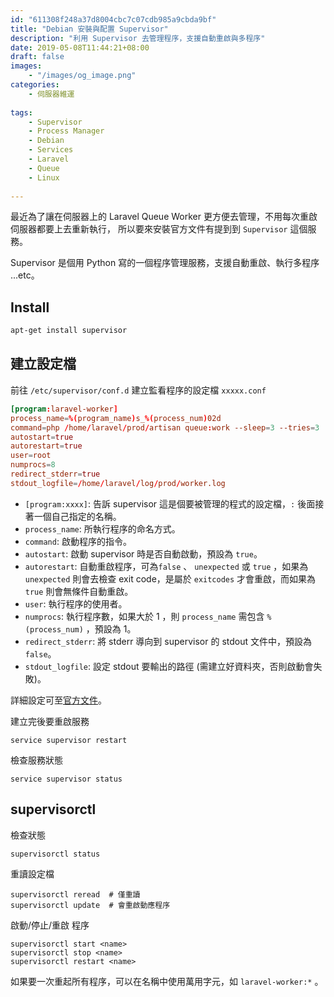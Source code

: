 ```yaml
---
id: "611308f248a37d8004cbc7c07cdb985a9cbda9bf"
title: "Debian 安裝與配置 Supervisor"
description: "利用 Supervisor 去管理程序，支援自動重啟與多程序"
date: 2019-05-08T11:44:21+08:00
draft: false
images:
    - "/images/og_image.png"
categories:
    - 伺服器維運
    
tags:
    - Supervisor
    - Process Manager
    - Debian
    - Services
    - Laravel
    - Queue
    - Linux
    
---
```


最近為了讓在伺服器上的 Laravel Queue Worker 更方便去管理，不用每次重啟伺服器都要上去重新執行，
所以要來安裝官方文件有提到到 `Supervisor` 這個服務。

Supervisor 是個用 Python 寫的一個程序管理服務，支援自動重啟、執行多程序 ...etc。

<!--more-->

## Install
```bash
apt-get install supervisor
```

## 建立設定檔
前往 `/etc/supervisor/conf.d` 建立監看程序的設定檔 `xxxxx.conf`

```conf
[program:laravel-worker]
process_name=%(program_name)s_%(process_num)02d
command=php /home/laravel/prod/artisan queue:work --sleep=3 --tries=3
autostart=true
autorestart=true
user=root
numprocs=8
redirect_stderr=true
stdout_logfile=/home/laravel/log/prod/worker.log
```
- `[program:xxxx]`: 告訴 supervisor 這是個要被管理的程式的設定檔，`:` 後面接著一個自己指定的名稱。
- `process_name`: 所執行程序的命名方式。
- `command`: 啟動程序的指令。
- `autostart`: 啟動 supervisor 時是否自動啟動，預設為 `true`。
- `autorestart`: 自動重啟程序，可為`false` 、 `unexpected` 或 `true` ，如果為 `unexpected` 
則會去檢查 exit code，是屬於 `exitcodes` 才會重啟，而如果為 `true` 則會無條件自動重啟。
- `user`: 執行程序的使用者。
- `numprocs`: 執行程序數，如果大於 1 ，則 `process_name` 需包含 `%(process_num)` ，預設為 1。
- `redirect_stderr`: 將 stderr 導向到 supervisor 的 stdout 文件中，預設為 `false`。
- `stdout_logfile`: 設定 stdout 要輸出的路徑 (需建立好資料夾，否則啟動會失敗)。

詳細設定可至[官方文件](http://supervisord.org/configuration.html)。


建立完後要重啟服務
```
service supervisor restart
```

檢查服務狀態
```
service supervisor status 
```

## supervisorctl

檢查狀態
```
supervisorctl status
```

重讀設定檔
```
supervisorctl reread  # 僅重讀
supervisorctl update  # 會重啟動應程序
```

啟動/停止/重啟 程序
```
supervisorctl start <name>
supervisorctl stop <name>
supervisorctl restart <name>
```
如果要一次重起所有程序，可以在名稱中使用萬用字元，如 `laravel-worker:*` 。



